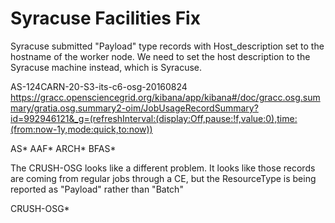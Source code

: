 Syracuse Facilities Fix
=======================

Syracuse submitted "Payload" type records with Host_description set to the hostname of the worker node.  We need to set the host description to the Syracuse machine instead, which is Syracuse.

 AS-124CARN-20-S3-its-c6-osg-20160824
https://gracc.opensciencegrid.org/kibana/app/kibana#/doc/gracc.osg.summary/gratia.osg.summary2-oim/JobUsageRecordSummary?id=992946121&_g=(refreshInterval:(display:Off,pause:!f,value:0),time:(from:now-1y,mode:quick,to:now))


AS*
AAF*
ARCH*
BFAS*

The CRUSH-OSG looks like a different problem.  It looks like those records are coming from regular jobs through a CE, but the ResourceType is being reported as "Payload" rather than "Batch"

CRUSH-OSG*

